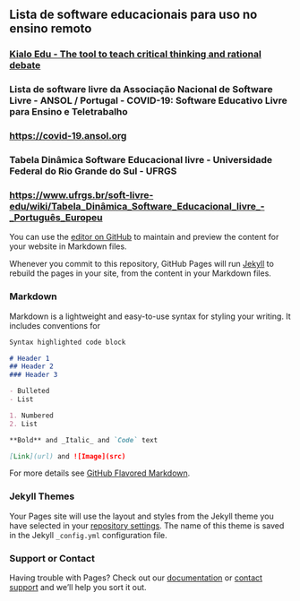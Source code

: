 ## Lista de software educacionais para uso no ensino remoto

### [Kialo Edu - The tool to teach critical thinking and rational debate](https://www.kialo-edu.com)

### Lista de software livre da Associação Nacional de Software Livre - ANSOL / Portugal - COVID-19: Software Educativo Livre para Ensino e Teletrabalho
### https://covid-19.ansol.org

### Tabela Dinâmica Software Educacional livre - Universidade Federal do Rio Grande do Sul - UFRGS
### https://www.ufrgs.br/soft-livre-edu/wiki/Tabela_Dinâmica_Software_Educacional_livre_-_Português_Europeu

You can use the [editor on GitHub](https://github.com/mrockembach/covid-software-educacionais.github.io/edit/gh-pages/index.md) to maintain and preview the content for your website in Markdown files.

Whenever you commit to this repository, GitHub Pages will run [Jekyll](https://jekyllrb.com/) to rebuild the pages in your site, from the content in your Markdown files.

### Markdown

Markdown is a lightweight and easy-to-use syntax for styling your writing. It includes conventions for

```markdown
Syntax highlighted code block

# Header 1
## Header 2
### Header 3

- Bulleted
- List

1. Numbered
2. List

**Bold** and _Italic_ and `Code` text

[Link](url) and ![Image](src)
```

For more details see [GitHub Flavored Markdown](https://guides.github.com/features/mastering-markdown/).

### Jekyll Themes

Your Pages site will use the layout and styles from the Jekyll theme you have selected in your [repository settings](https://github.com/mrockembach/covid-software-educacionais.github.io/settings). The name of this theme is saved in the Jekyll `_config.yml` configuration file.

### Support or Contact

Having trouble with Pages? Check out our [documentation](https://docs.github.com/categories/github-pages-basics/) or [contact support](https://github.com/contact) and we’ll help you sort it out.
